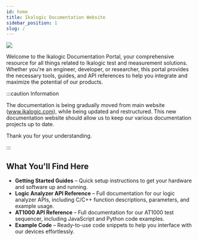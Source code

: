```yaml
---
id: home
title: Ikalogic Documentation Website
sidebar_position: 1
slug: /
---
```


![](/img/intro_image2.jpg)

Welcome to the Ikalogic Documentation Portal, your comprehensive resource for all things related to Ikalogic test and measurement solutions. Whether you're an engineer, developer, or researcher, this portal provides the necessary tools, guides, and API references to help you integrate and maximize the potential of our products.


:::caution Information

The documentation is being gradually moved from main website (www.ikalogic.com), while being updated and restructured. This new documentation website should allow us to keep our various documentation projects up to date. 

Thank you for your understanding.

:::


## What You'll Find Here
- **Getting Started Guides** – Quick setup instructions to get your hardware and software up and running.
- **Logic Analyzer API Reference** – Full documentation for our logic analyzer APIs, including C/C++ function descriptions, parameters, and example usage.
- **AT1000 API Reference** – Full documentation for our AT1000 test sequencer, including JavaScript and Python code examples.
- **Example Code** – Ready-to-use code snippets to help you interface with our devices effortlessly.
